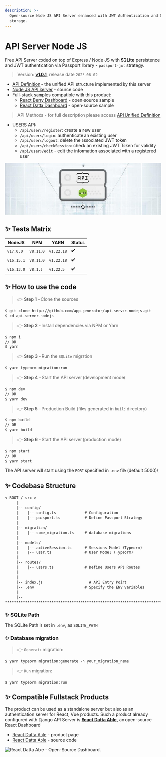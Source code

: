 ```yaml
---
description: >-
  Open-source Node JS API Server enhanced with JWT Authentication and SQLite
  storage.
---
```


# API Server Node JS

Free API Server coded on top of Express / Node JS with **SQLite** persistence and JWT authentication via Passport library - `passport-jwt` strategy.

> Version: **[v1.0.1](https://github.com/app-generator/api-server-nodejs/releases)**, release date `2022-06-02` 

* [API Definition](api-unified-definition.md) - the unified API structure implemented by this server
* [Node JS API Server](https://github.com/app-generator/api-server-nodejs) - source code
* Full-stack samples compatible with this product:
  * [React Berry Dashboard](https://github.com/app-generator/react-berry-admin-template) - open-source sample
  * [React Datta Dashboard](https://github.com/app-generator/react-datta-able-dashboard) - open-source sample

> API Methods - for full description please access [API Unified Definition](api-unified-definition.md)

* USERS API:
  * `/api/users/register`: create a new user
  * `/api/users/login`: authenticate an existing user
  * `/api/users/logout`: delete the associated JWT token
  * `/api/users/checkSession`: check an existing JWT Token for validity
  * `/api/users/edit` - edit the information associated with a registered user

![Node JS API Server - Open-source Product.](../../.gitbook/assets/api-cover-nodejs-xs.jpg)


## ✨ Tests Matrix

| NodeJS | NPM | YARN | Status | 
| --- | --- | --- | --- | 
| `v17.0.0`  | `v8.11.0`  | `v1.22.18` | ✔️ |
| `v16.15.1` | `v8.11.0`  | `v1.22.18` | ✔️ | 
| `v16.13.0` | `v8.1.0`   | `v1.22.5`  | ✔️ | 


## ✨ How to use the code

> 👉 **Step 1** - Clone the sources

```
$ git clone https://github.com/app-generator/api-server-nodejs.git
$ cd api-server-nodejs
```

> 👉 **Step 2** - Install dependencies via NPM or Yarn

```
$ npm i
// OR
$ yarn
```

> 👉 **Step 3** -  Run the `SQLite` migration

```
$ yarn typeorm migration:run
```

> 👉 **Step 4** -  Start the API server (development mode)

```
$ npm dev
// OR
$ yarn dev
```

> 👉 **Step 5** -  Production Build (files generated in `build` directory)

```
$ npm build
// OR
$ yarn build
```

> 👉 **Step 6** -  Start the API server (production mode)

```
$ npm start
// OR
$ yarn start
```

The API server will start using the `PORT` specified in `.env` file (default 5000)\


## ✨ Codebase Structure

```
< ROOT / src >
     | 
     |-- config/                              
     |    |-- config.ts             # Configuration       
     |    |-- passport.ts           # Define Passport Strategy             
     | 
     |-- migration/
     |    |-- some_migration.ts     # database migrations
     |
     |-- models/                              
     |    |-- activeSession.ts      # Sessions Model (Typeorm)              
     |    |-- user.ts               # User Model (Typeorm) 
     | 
     |-- routes/                              
     |    |-- users.ts              # Define Users API Routes
     | 
     | 
     |-- index.js                     # API Entry Point
     |-- .env                       # Specify the ENV variables
     |                        
     |-- ************************************************************************
```

### ✨ SQLite Path

The SQLite Path is set in `.env`, as `SQLITE_PATH`

### ✨ Database migration

> 👉 `Generate` migration:

```
$ yarn typeorm migration:generate -n your_migration_name
```

> 👉 `Run` migration:

```
$ yarn typeorm migration:run
```


## ✨ Compatible Fullstack Products

The product can be used as a standalone server but also as an authentication server for React, Vue products. Such a product already configured with Django API Server is [**React Datta Able**](https://appseed.us/product/react-node-js-datta-able)**,** an open-source React Dashboard.

* ​[React Datta Able](https://appseed.us/product/react-node-js-datta-able) - product page
* ​[React Datta Able](https://github.com/app-generator/react-datta-able-dashboard) - source code

![React Datta Able - Open-Source Dashboard.](https://gblobscdn.gitbook.com/assets%2F-MYVW6MKCi9iujNc3SK\_%2F-Memyr3wdOIsonokJPUQ%2F-Men-RiulajMsyVGTEgy%2Freact-datta-able-cover.jpg?alt=media\&token=c87fbe5e-44b0-4d3d-9bb3-c41495fbb567)
